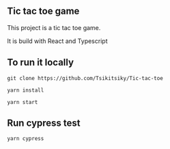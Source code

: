 ## Tic tac toe game
This project is a tic tac toe game.

It is build with React and Typescript

## To run it locally

```
git clone https://github.com/Tsikitsiky/Tic-tac-toe

yarn install

yarn start
```

## Run cypress test
```
yarn cypress
```